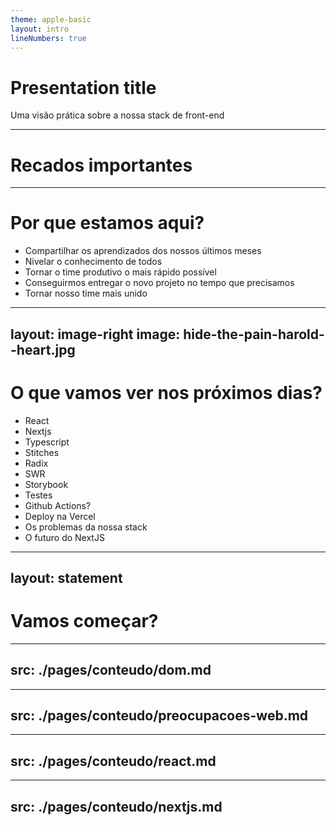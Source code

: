 ```yaml
---
theme: apple-basic
layout: intro
lineNumbers: true
---
```


# Presentation title

Uma visão prática sobre a nossa stack de front-end

---

# Recados importantes

---

# Por que estamos aqui?

- Compartilhar os aprendizados dos nossos últimos meses
- Nivelar o conhecimento de todos
- Tornar o time produtivo o mais rápido possível
- Conseguirmos entregar o novo projeto no tempo que precisamos
- Tornar nosso time mais unido

---
layout: image-right
image: hide-the-pain-harold--heart.jpg
---

# O que vamos ver nos próximos dias?

- React
- Nextjs
- Typescript
- Stitches
- Radix
- SWR
- Storybook
- Testes
- Github Actions?
- Deploy na Vercel
- Os problemas da nossa stack
- O futuro do NextJS

<!--
- Para conseguirmos usar o Next.js de forma efetiva, precisamos nos familiarizar com JavaScript. React e os paranauês do desenvolvimento web
- A ideia é entendermos um pouco mais sobre essa biblioteca incrível que está nos nossos corações
- Vamos construirá um projeto simples passo a passo e evoluir ele aos poucos
-->

---
layout: statement
---

# Vamos começar?

---
src: ./pages/conteudo/dom.md
---

---
src: ./pages/conteudo/preocupacoes-web.md
---

---
src: ./pages/conteudo/react.md
---


---
src: ./pages/conteudo/nextjs.md
---

